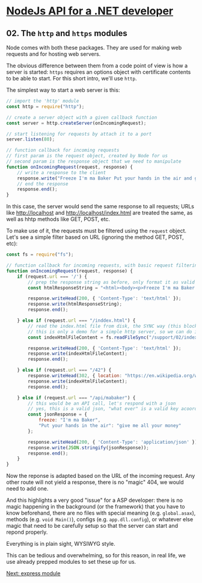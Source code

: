 # [NodeJs API for a .NET developer](../README.md)

## 02. The `http` and `https` modules

Node comes with both these packages. They are used for making web requests and for hosting web servers.

The obvious difference between them from a code point of view is how a server is started:
`https` requires an options object with certificate contents to be able to start. For this short intro, we'll use `http`.

The simplest way to start a web server is this:

```javascript
// import the 'http' module
const http = require("http");

// create a server object with a given callback function
const server = http.createServer(onIncomingRequest);

// start listening for requests by attach it to a port
server.listen(80);

// function callback for incoming requests
// first param is the request object, created by Node for us
// second param is the response object that we need to manipulate
function onIncomingRequest(request, response) {
    // write a response to the client
    response.write("Freeze I'm ma Baker Put your hands in the air and give me all your money!");
    // end the response
    response.end();
}
```

In this case, the server would send the same response to all requests; URLs like [http://localhost](http://localhost) and [http://localhost/index.html](http://localhost/index.html) are treated the same, as well as hhtp methods like GET, POST, etc.

To make use of it, the requests must be filtered using the `request` object. Let's see a simple filter based on URL (ignoring the method GET, POST, etc):

```javascript
const fs = require("fs");

// function callback for incoming requests, with basic request filtering
function onIncomingRequest(request, response) {
    if (request.url === '/') {
        // prep the response string as before, only format it as valid html
        const htmlResponseString = "<html><body><p>Freeze I'm ma Baker Put your hands in the air and give me all your money!</p></body></html>";

        response.writeHead(200, { 'Content-Type': 'text/html' });
        response.write(htmlResponseString);
        response.end();

    } else if (request.url === "/inddex.html") {
        // read the index.html file from disk, the SYNC way (this blocks current thread until read is complete and must be avoided)
        // this is only a demo for a simple http server, so we can do it this way
        const indexHtmlFileContent = fs.readFileSync("/support/02/index.html", "UTF-8");

        response.writeHead(200, { 'Content-Type': 'text/html' });
        response.write(indexHtmlFileContent);
        response.end();

    } else if (request.url === "/42") {
        response.writeHead(302, { location: "https://en.wikipedia.org/wiki/42" }); // 301 ?
        response.write(indexHtmlFileContent);
        response.end();

    } else if (request.url === "/api/mabaker") {
        // this would be an API call, let's respond with a json
        // yes, this is a valid json, "what ever" is a valid key acoording to specs
        const jsonResponse = {
            freeze: "I'm ma Baker",
            "Put your hands in the air": "give me all your money"
        };

        response.writeHead(200, { 'Content-Type': 'application/json' });
        response.write(JSON.stringify(jsonResponse));
        response.end();
    }
}
```

Now the reponse is adapted based on the URL of the incoming request. Any other route will not yield a response, there is no "magic" 404, we would need to add one.

And this highlights a very good "issue" for a ASP developer: there is no magic happening in the background (or the framework) that you have to know beforehand,
there are no files with special meaning (e.g. `global.asax`), methods (e.g. `void Main()`), configs (e.g. `app.dll.config`), or whatever else magic that need to be carefully setup so that the server can start and repond properly.

Everything is in plain sight, WYSIWYG style.

This can be tedious and overwhelming, so for this reason, in real life, we use already prepped modules to set these up for us.

[Next: express module](03-express.md)
